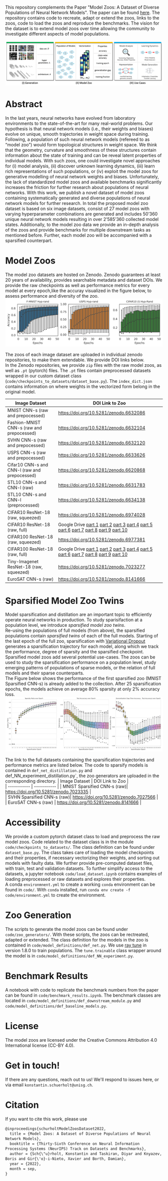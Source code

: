 This repository complements the Paper "Model Zoos: A Dataset of Diverse Populations of Neural Network Models". The paper can be found [here](https://arxiv.org/abs/2209.14764). The repository contains code to recreate, adapt or extend the zoos, links to the zoos, code to load the zoos and reproduce the benchmarks. The vision for the dataset is to extend model zoos over time allowing the community to investigate different aspects of model populations. 

![alt text](assets/model_zoo_overview.png)

# Abstract
In the last years, neural networks have evolved from laboratory environments to the state-of-the-art for many real-world problems. Our hypothesis is that neural network models (i.e., their weights and biases) evolve on unique, smooth trajectories in weight space during training. Following, a population of such neural network models (refereed to as “model zoo”) would form topological structures in weight space. We think that the geometry, curvature and smoothness of these structures contain information about the state of training and can be reveal latent properties of individual models. With such zoos, one could investigate novel approaches for (i) model analysis, (ii) discover unknown learning dynamics, (iii) learn rich representations of such populations, or (iv) exploit the model zoos for generative modelling of neural network weights and biases. Unfortunately, the lack of standardized model zoos and available benchmarks significantly increases the friction for further research about populations of neural networks. With this work, we publish a novel dataset of model zoos containing systematically generated and diverse populations of neural network models for further research. In total the proposed model zoo dataset is based on six image datasets, consist of 27 model zoos with varying hyperparameter combinations are generated and includes 50’360 unique neural network models resulting in over 2’585’360 collected model states. Additionally, to the model zoo data we provide an in-depth analysis of the zoos and provide benchmarks for multiple downstream tasks as mentioned before. Further, each model zoo will be accompanied with a sparsified counterpart.

# Model Zoos
The model zoo datasets are hosted on Zenodo. Zenodo guarantees at least 20 years of availability, provides searchable metadata and dataset DOIs. We provide the raw checkpoints as well as performance metrics for every model at every epoch,like the accuray visualized in the figure below, to assess performance and diversity of the zoo. 
![alt text](assets/boxplots_mix.png)

The zoos of each image dataset are uploaded in individual zenodo repositories, to make them extendable. We provide DOI links below.  
In the Zenodo repositories, we provide `zip` files with the raw model zoos, as well as `.pt` (pytorch) files. 
The `.pt` files contain preprocessed datasets wrapped in our custom dataset class (`code/checkpoints_to_datasets/dataset_base.py`).
The `index_dict.json` contains information on where weights in the vectorized form belong in the original model.  


| Image Dataset | DOI Link to Zoo  |  
| ----------- | ----------- |
| MNIST CNN-s (raw and prepocessed)| https://doi.org/10.5281/zenodo.6632086 |  
| Fashion-MNIST CNN-s (raw and prepocessed)| https://doi.org/10.5281/zenodo.6632104 |   
| SVHN CNN-s (raw and prepocessed)| https://doi.org/10.5281/zenodo.6632120 |  
| USPS CNN-s (raw and prepocessed)| https://doi.org/10.5281/zenodo.6633626 |  
| Cifar10 CNN-s and CNN-l (raw and prepocessed)| https://doi.org/10.5281/zenodo.6620868 |  
| STL10 CNN-s and CNN-l (raw) | https://doi.org/10.5281/zenodo.6631783 |  
| STL10 CNN-s and CNN-l (preprocessed) | https://doi.org/10.5281/zenodo.6634138 | 
| CIFAR10 ResNet-18 (raw, squeezed) | https://doi.org/10.5281/zenodo.6974028 |
| CIFAR10 ResNet-18 (raw, full) | Google Drive [part 1](https://drive.google.com/file/d/1f3RJn2Ku_y22TRZsrJs9sFDcqfYu8p6k/view?usp=sharing) [part 2](https://drive.google.com/file/d/1PgMd708E5jRC52on-4_hABUr0PXPBWIR/view?usp=sharing) [part 3](https://drive.google.com/file/d/1q1C1cE_gAvMZGNWzfaW2szUL_r1jNj-P/view?usp=sharing) [part 4](https://drive.google.com/file/d/1nQKu4IEDHKaT2nxiwF13iEwnQEzOvb1O/view?usp=sharing) [part 5](https://drive.google.com/file/d/1EX7KtgcrfA3EGjPrmiSvm6T4lCBSjVL6/view?usp=sharing) [part 6](https://drive.google.com/file/d/12YxDbpKX4s2-0szKnhdCFucqor-tsWWL/view?usp=sharing) [part 7](https://drive.google.com/file/d/1qF2iqOY99kx3wbJMygI-x5WsiGoRgHzd/view?usp=sharing) [part 8](https://drive.google.com/file/d/1t_xp5hKmbanWFPlqqWXs0LwZfhclJ9UK/view?usp=sharing) [part 9](https://drive.google.com/file/d/1yXaKJgiJF4EOBgHysWPHIvrr-Z3HyET4/view?usp=sharing) [part 10](https://drive.google.com/file/d/19tZuuseCjIlKcK4707OHQCA3PsbCdBz8/view?usp=sharing)|
| CIFAR100 ResNet-18 (raw, squeezed) | https://doi.org/10.5281/zenodo.6977381 |
| CIFAR100 ResNet-18 (raw, full) | Google Drive [part 1](https://drive.google.com/file/d/18S-8LZIB4wo8Lc2tAPLLBV3CSksQ0_C7/view?usp=sharing) [part 2](https://drive.google.com/file/d/1RZ-YCBKvOkjnG87057206Djz6GDKArpK/view?usp=sharing) [part 3](https://drive.google.com/file/d/1WazJ2D3zS6hIE_NXalirXvrgP_ZPvigm/view?usp=sharing) [part 4](https://drive.google.com/file/d/11RhvsLhrapPHnR3tDiVDDoEn5HgJYstO/view?usp=sharing) [part 5](https://drive.google.com/file/d/1NY4cTi9U2cqtQ5wOnhXtESzlUco_UnRZ/view?usp=sharing) [part 6](https://drive.google.com/file/d/1TnfPYZ93gi1O89S_dCpzDf6rxSYr6HSt/view?usp=sharing) [part 7](https://drive.google.com/file/d/1S3QfxGE_jcOp0z1zYfdqAR_ntfnDgVHI/view?usp=sharing) [part 8](https://drive.google.com/file/d/15cKtzWOgZcR3RReRvGtgX5vdKUWYWnIs/view?usp=sharing) [part 9](https://drive.google.com/file/d/1PRt4YcJqO_rVztsqfm_OgZV2T8Cn52yU/view?usp=sharing) [part 10](https://drive.google.com/file/d/1206tvBRACLnQks9UnA52xz1CPOvDGfv-/view?usp=sharing)|
| Tiny-Imagenet ResNet-18 (raw, squeezed) | https://doi.org/10.5281/zenodo.7023277 |
| EuroSAT CNN-s (raw) | https://doi.org/10.5281/zenodo.8141666 |

# Sparsified Model Zoo Twins
Model sparsification and distillation are an important topic to efficiently operate neural networks in production. To study sparisifaction at a population level, we introduce *sparsified model zoo twins*.  
Re-using the populations of full models (from above), the sparsified populations contain *sparsified twins* of each of the full models. 
Starting of the last epoch of the full zoo, sparsification with [Variational Dropout](https://arxiv.org/abs/1701.05369) generates a sparsification trajectory for each model, along which we track the performance, degree of sparsity and the sparsified checkpoint.  Sparsified model zoos add several potential use-cases. The zoos can be used to study the sparsification performance on a population level, study emerging patterns of populations of sparse models, or the relation of full models and their sparse counterparts.   
The Figure below shows the performance of the first sparsified zoo (MNIST Sparsified CNN-s) is already added to the collection. After 25 sparsification epochs, the models achieve on average 80% sparsity at only 2% accuracy loss.
![MNIST Sparsified Twin Zoo](assets/MNIST_Sparse_Twin.png)

The link to the full datasets containing the sparsification trajectories and performance metrics are listed below. The code to sparsify models is contained in `def_net_distillation.py` and def_NN_experiment_distillation.py`, the zoo generators are uploaded in the corresponding directory. 
| Image Dataset | DOI Link to Zoo  |  
| ----------- | ----------- |
| MNIST Sparsified CNN-s (raw)| https://doi.org/10.5281/zenodo.7023335 |  
| SVHN Sparsified CNN-s (raw)| https://doi.org/10.5281/zenodo.7027566 |  
| EuroSAT CNN-s (raw) | https://doi.org/10.5281/zenodo.8141666 |



# Accessibility
We provide a custom pytorch dataset class to load and preprocess the raw model zoos. Code related to the dataset class is in the module `code/checkpoints_to_datasets/`. The class definition can be found under `dataset_base.py`.
The class takes care of loading the model checkpoints and their properties, if necessary vectorizing their weights, and sorting out models with faulty data.
We further provide pre-computed dataset files, with train, test and validation datasets.
To further simplify access to the datasets, a jupyter notebook `code/load_dataset.ipynb` contains examples of loading preprocessed or raw datasets and explores their properties.   
A conda `environmnent.yml` to create a working `conda` environment can be found in `code/`. With `conda` installed, run `conda env create -f code/environment.yml` to create the environment. 

# Zoo Generation
The scripts to generate the model zoos can be found under `code/zoo_generators/`. 
With these scripts, the zoos can be rectreated, adapted or extended. 
The class definition for the models in the zoo is contained in `code/model_definitions/def_net.py`. 
We use [ray tune](#https://docs.ray.io/en/latest/tune/index.html) in version 1.8.0 to train populations. The `tune.trainable` class wrapper around the model is in `code/model_definitions/def_NN_experiment.py`.

# Benchmark Results
A notebook with code to replicate the benchmark numbers from the paper can be found in `code/benchmark_results.ipynb`. The benchmark classes are located in `code/model_definitions/def_downstream_module.py` and `code/model_definitions/def_baseline_models.py`.  

# License
The model zoos are licensed under the Creative Commons Attribution 4.0 International license (CC-BY 4.0).


Get in touch!
====
If there are any questions, reach out to us! We'll respond to issues here, or via email `konstantin.schuerholt@unisg.ch`. 

Citation
====
If you want to cite this work, please use 
```
@inproceedings{schurholtModelZoosDataset2022,
  title = {Model Zoos: A Dataset of Diverse Populations of Neural Network Models},
  booktitle = {Thirty-Sixth Conference on Neural Information Processing Systems (NeurIPS) Track on Datasets and Benchmarks},
  author = {Sch{\"u}rholt, Konstantin and Taskiran, Diyar and Knyazev, Boris and Gir{\'o}-i-Nieto, Xavier and Borth, Damian},
  year = {2022},
  month = sep,
}
```
